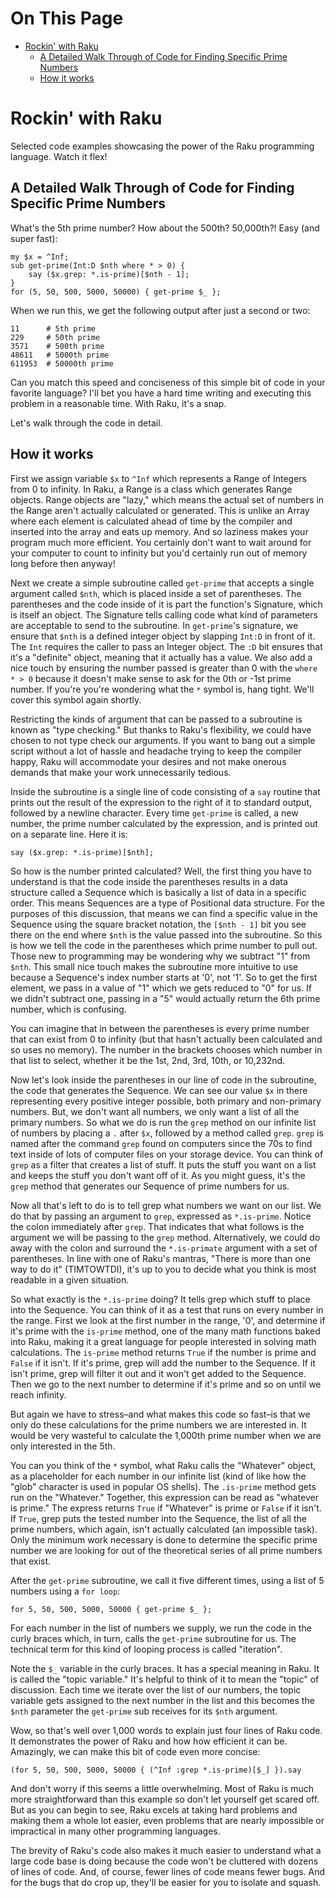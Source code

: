# On This Page

- [Rockin' with Raku](#rockin-with-raku)
    - [A Detailed Walk Through of Code for Finding Specific Prime Numbers](#a-detailed-walk-through-of-code-for-finding-specific-prime-numbers)
    - [How it works](#how-it-works)

# Rockin' with Raku

Selected code examples showcasing the power of the Raku programming language.
Watch it flex!

## A Detailed Walk Through of Code for Finding Specific Prime Numbers

What's the 5th prime number? How about the 500th? 50,000th?! Easy (and super fast):

```
my $x = ^Inf;
sub get-prime(Int:D $nth where * > 0) {
    say ($x.grep: *.is-prime)[$nth - 1];
}
for (5, 50, 500, 5000, 50000) { get-prime $_ };
```

When we run this, we get the following output after just a second or two:
```
11      # 5th prime
229     # 50th prime
3571    # 500th prime
48611   # 5000th prime
611953  # 50000th prime
```

Can you match this speed and conciseness of this simple bit of code in your
favorite language? I'll bet you have a hard time writing and executing this
problem in a reasonable time. With Raku, it's a snap.

Let's walk through the code in detail.

## How it works
First we assign variable `$x` to `^Inf` which represents a Range of Integers
from 0 to infinity. In Raku, a Range is a class which generates Range objects.
Range objects are "lazy," which means the actual set of numbers in the Range
aren't actually calculated or generated. This is unlike an Array where each
element is calculated ahead of time by the compiler and inserted into the array
and eats up memory. And so laziness makes your program much more efficient. You
certainly don't want to wait around for your computer to count to infinity but
you'd certainly run out of memory long before then anyway!

Next we create a simple subroutine called `get-prime` that accepts a single
argument called `$nth`, which is placed inside a set of parentheses. The
parentheses and the code inside of it is part the function's Signature, which
is itself an object. The Signature tells calling code what kind of parameters
are acceptable to send to the subroutine. In `get-prime`'s signature, we ensure
that `$nth` is a defined integer object by slapping `Int:D` in front of it. The
`Int` requires the caller to pass an Integer object. The `:D` bit ensures that
it's a "definite" object, meaning that it actually has a value. We also add a
nice touch by ensuring the number passed is greater than 0 with the `where * >
0` because it doesn't make sense to ask for the 0th or -1st prime number. If
you're you're wondering what the `*` symbol is, hang tight. We'll cover this
symbol again shortly.

Restricting the kinds of argument that can be passed to a subroutine is known
as "type checking." But thanks to Raku's flexibility, we could have chosen to
not type check our arguments. If you want to bang out a simple script without a
lot of hassle and headache trying to keep the compiler happy, Raku will
accommodate your desires and not make onerous demands that make your work
unnecessarily tedious.

Inside the subroutine is a single line of code consisting of a `say` routine
that prints out the result of the expression to the right of it to standard
output, followed  by a newline character. Every time `get-prime` is called, a
new number, the prime number calculated by the expression, and is printed out on a
separate line. Here it is:

`say ($x.grep: *.is-prime)[$nth];`

So how is the number printed calculated? Well, the first thing you have
to understand is that the code inside the parentheses results in a data
structure called a Sequence which is basically a list of data in a specific
order. This means Sequences are a type of Positional data structure. For the
purposes of this discussion, that means we can find a specific value in the
Sequence using the square bracket notation, the `[$nth - 1]` bit you see there
on the end where `$nth` is the value passed into the subroutine.  So this is
how we tell the code in the parentheses which prime number to pull out. Those
new to programming may be wondering why we subtract "1" from `$nth`. This small
nice touch makes the subroutine more intuitive to use because a Sequence's
index number starts at '0', not '1'. So to get the first element, we pass in a
value of "1" which we gets reduced to "0" for us. If we didn't subtract one,
passing in a "5" would actually return the 6th prime number, which is
confusing.

You can imagine that in between the parentheses is every prime number that can
exist from 0 to infinity (but that hasn't actually been calculated and so uses
no memory). The number in the brackets chooses which number in that list to
select, whether it be the 1st, 2nd, 3rd, 10th, or 10,232nd.

Now let's look inside the parentheses in our line of code in the subroutine,
the code that generates the Sequence. We can see our value `$x` in there
representing every positive integer possible, both primary and non-primary
numbers. But, we don't want all numbers, we only want a list of all the primary
numbers. So what we do is run the `grep` method on our infinite list of numbers
by placing a `.` after `$x`, followed by a method called `grep`. `grep` is
named after the command `grep` found on computers since the 70s to find text
inside of lots of computer files on your storage device. You can think of
`grep` as a filter that creates a list of stuff. It puts the stuff you want on
a list and keeps the stuff you don't want off of it. As you might guess, it's
the `grep` method that generates our Sequence of prime numbers for us.

Now all that's left to do is to tell grep what numbers we want on our list. We
do that by passing an argument to `grep`, expressed as `*.is-prime`. Notice the
colon immediately after `grep`. That indicates that what follows is the
argument we will be passing to the `grep` method. Alternatively, we could do
away with the colon and surround the `*.is-primate` argument with a set of
parentheses. In line with one of Raku's mantras, "There is more than one way to
do it" (TIMTOWTDI), it's up to you to decide what you think is most readable
in a given situation.

So what exactly is the `*.is-prime` doing? It tells grep which stuff to place
into the Sequence. You can think of it as a test that runs on every number in
the range. First we look at the first number in the range, '0', and determine
if it's prime with the `is-prime` method, one of the many math functions baked
into Raku, making it a great language for people interested in solving math
calculations. The `is-prime` method returns `True` if the number is prime and `False` if
it isn't. If it's prime, grep will add the number to the Sequence. If it isn't
prime, grep will filter it out and it won't get added to the Sequence. Then we
go to the next number to determine if it's prime and so on until we reach
infinity.

But again we have to stress–and what makes this code so fast–is that we only
do these calculations for the prime numbers we are interested in. It would be
very wasteful to calculate the 1,000th prime number when we are only interested
in the 5th.

You can you think of the `*` symbol, what Raku calls the "Whatever" object, as
a placeholder for each number in our infinite list (kind of like how the "glob"
character is used in popular OS shells). The `.is-prime` method gets run on the
"Whatever." Together, this expression can be read as "whatever is prime." The
express returns `True` if "Whatever" is prime or `False` if it isn't. If
`True`, grep puts the tested number into the Sequence, the list of all the
prime numbers, which again, isn't actually calculated (an impossible task).
Only the minimum work necessary is done to determine the specific prime number
we are looking for out of the theoretical series of all prime numbers that
exist.

After the `get-prime` subroutine, we call it five different times, using a list of
5 numbers using a `for loop`:

`for 5, 50, 500, 5000, 50000 { get-prime $_ };`

For each number in the list of numbers we supply, we run the code in the curly
braces which, in turn, calls the `get-prime` subroutine for us. The technical
term for this kind of looping process is called "iteration".

Note the `$_` variable in the curly braces. It has a special meaning in Raku.
It is called the "topic variable." It's helpful to think of it to mean the
"topic" of discussion. Each time we iterate over the list of our numbers, the
topic variable gets assigned to the next number in the list and this becomes
the `$nth` parameter the `get-prime` sub receives for its `$nth` argument.

Wow, so that's well over 1,000 words to explain just four lines of Raku code. It
demonstrates the power of Raku and how how efficient it can be. Amazingly, we
can make this bit of code even more concise:

`(for 5, 50, 500, 5000, 50000 { (^Inf :grep *.is-prime)[$_] }).say`

And don't worry if this seems a little overwhelming. Most of Raku is much more
straightforward than this example so don't let yourself get scared off. But as
you can begin to see, Raku excels at taking hard problems and making them a
whole lot easier, even problems that are nearly impossible or impractical in
many other programming languages.

The brevity of Raku's code also makes it much easier to understand what a large
code base is doing because the code won't be cluttered with dozens of lines of
code. And, of course, fewer lines of code means fewer bugs. And for the bugs
that do crop up, they'll be easier for you to isolate and squash.
